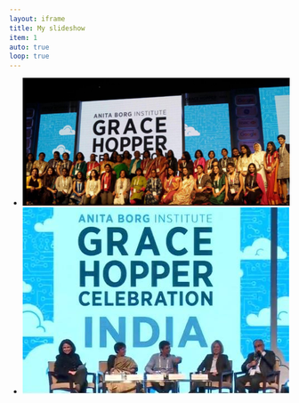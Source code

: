 ```yaml
---
layout: iframe
title: My slideshow
item: 1
auto: true
loop: true
---
```


* ![A nice pic of mine](/assets/2016-12-14-ghci/4.png)
* ![Another nice pic of mine](/assets/2016-12-14-ghci/5.png)


